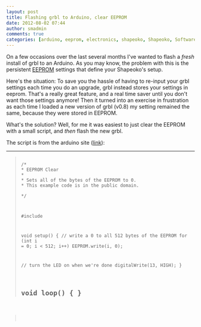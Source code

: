 ```yaml
---
layout: post
title: Flashing grbl to Arduino, clear EEPROM
date: 2012-08-02 07:44
author: smadmin
comments: true
categories: [arduino, eeprom, electronics, shapeoko, Shapeoko, Software]
---
```

On a few occasions over the last several months I've wanted to flash a *fresh* install of grbl to an Arduino. As you may know, the problem with this is the persistent <a href="http://en.wikipedia.org/wiki/EEPROM">EEPROM</a> settings that define your Shapeoko's setup.

Here's the situation: To save you the hassle of having to re-input your grbl settings each time you do an upgrade, grbl instead stores your settings in eeprom. That's a really great feature, and a real time saver until you don't want those settings anymore! Then it turned into an exercise in frustration as each time I loaded a new version of grbl (v0.8) my setting remained the same, because they were stored in EEPROM.

What's the solution? Well, for me it was easiest to just clear the EEPROM with a small script, and *then* flash the new grbl.

The script is from the arduino site (<a href="http://arduino.cc/en/Tutorial/EEPROMClear">link</a>):

--------------------------------
<blockquote><code>
/*
* EEPROM Clear
*
* Sets all of the bytes of the EEPROM to 0.
* This example code is in the public domain.</code>

<code>*/

#include

void setup()
{
// write a 0 to all 512 bytes of the EEPROM
for (int i = 0; i &lt; 512; i++)
EEPROM.write(i, 0);

// turn the LED on when we're done
digitalWrite(13, HIGH);
}

</code>

<code>void loop()
{
}
</code></blockquote>
--------------------------------

&nbsp;
<blockquote>&nbsp;</blockquote>
